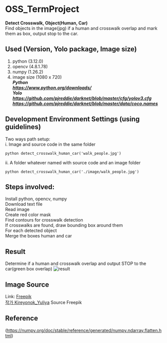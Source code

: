 # OSS_TermProject
**Detect Crosswalk, Object(Human, Car)**  
Find objects in the image(jpg) if a human and crosswalk overlap and mark them as box, output stop to the car.  
## Used (Version, Yolo package, Image size)
1. python (3.12.0)  
2. opencv (4.8.1.78)  
3. numpy (1.26.2)  
4. image size (1080 x 720)  
***Python  
https://www.python.org/downloads/  
Yolo  
https://github.com/pjreddie/darknet/blob/master/cfg/yolov3.cfg
https://github.com/pjreddie/darknet/blob/master/data/coco.names***  

## Development Environment Settings (using guidelines)
Two ways path setup:  
i. Image and source code in the same folder  
  ```
  python detect_crosswalk_human_car('walk_people.jpg')
  ```  
ii. A folder whatever named with source code and an image folder  
  ```
python detect_crosswalk_human_car('./image/walk_people.jpg')  
  ```  
## Steps involved:
Install python, opencv, numpy  
Download text file  
Read image  
Create red color mask  
Find contours for crosswalk detection  
If crosswalks are found, draw bounding box around them  
For each detected object  
Merge the boxes human and car

## Result
Determine if a human and crosswalk overlap and output STOP to the car(green box overlap)
![result](https://github.com/puzzlelzzup/OSS_TermProject/assets/95035903/d0cce5c9-a888-49da-ba5e-fd823d665e11)  

## Image Source
Link: [Freepik](https://kr.freepik.com/free-photo/stylish-young-couple-posing-outdoors-a-young-man-with-a-bristle-in-a-cap-with-a-girl-with-long-hair-happy-young-people-are-walking-around-the-city-portrait-close-up_1210198.htm#page=3&query=%EA%B1%B0%EB%A6%AC%EB%A5%BC%20%EA%B1%B7%EB%8A%94%20%EC%82%AC%EB%9E%8C%EB%93%A4&position=25&from_view=keyword&track=ais&uuid=d327b96e-8d01-4496-9e12-678e18186db2)  
<a href="https://kr.freepik.com/free-photo/stylish-young-couple-posing-outdoors-a-young-man-with-a-bristle-in-a-cap-with-a-girl-with-long-hair-happy-young-people-are-walking-around-the-city-portrait-close-up_1210198.htm#page=3&query=%EA%B1%B0%EB%A6%AC%EB%A5%BC%20%EA%B1%B7%EB%8A%94%20%EC%82%AC%EB%9E%8C%EB%93%A4&position=25&from_view=keyword&track=ais&uuid=d327b96e-8d01-4496-9e12-678e18186db2">작가 Kireyonok_Yuliya</a> Source Freepik  

## Reference
(https://numpy.org/doc/stable/reference/generated/numpy.ndarray.flatten.html)
